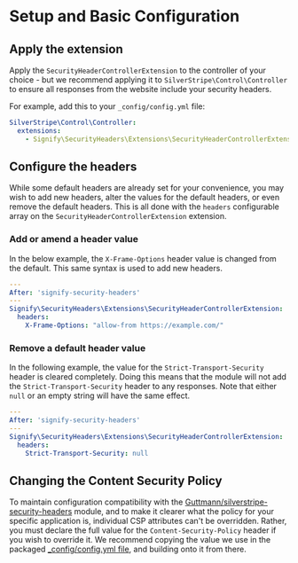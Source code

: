 # Setup and Basic Configuration

## Apply the extension

Apply the `SecurityHeaderControllerExtension` to the controller of your choice - but we recommend applying it to `SilverStripe\Control\Controller` to ensure all responses from the website include your security headers.

For example, add this to your `_config/config.yml` file:

```yml
SilverStripe\Control\Controller:
  extensions:
    - Signify\SecurityHeaders\Extensions\SecurityHeaderControllerExtension
```

## Configure the headers

While some default headers are already set for your convenience, you may wish to add new headers, alter the values for the default headers, or even remove the default headers. This is all done with the `headers` configurable array on the `SecurityHeaderControllerExtension` extension.

### Add or amend a header value

In the below example, the `X-Frame-Options` header value is changed from the default. This same syntax is used to add new headers.

```yml
---
After: 'signify-security-headers'
---
Signify\SecurityHeaders\Extensions\SecurityHeaderControllerExtension:
  headers:
    X-Frame-Options: "allow-from https://example.com/"
```

### Remove a default header value

In the following example, the value for the `Strict-Transport-Security` header is cleared completely. Doing this means that the module will not add the `Strict-Transport-Security` header to any responses.
Note that either `null` or an empty string will have the same effect.

```yml
---
After: 'signify-security-headers'
---
Signify\SecurityHeaders\Extensions\SecurityHeaderControllerExtension:
  headers:
    Strict-Transport-Security: null
```

## Changing the Content Security Policy

To maintain configuration compatibility with the [Guttmann/silverstripe-security-headers](https://github.com/guttmann/silverstripe-security-headers) module, and to make it clearer what the policy for your specific application is, individual CSP attributes can't be overridden. Rather, you must declare the full value for the `Content-Security-Policy` header if you wish to override it.
We recommend copying the value we use in the packaged [_config/config.yml file](../../_config/config.yml), and building onto it from there.
